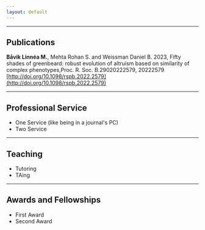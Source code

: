 ```yaml
---
layout: default
---
```

* * *
## Publications
**Båvik Linnéa M.**, Mehta Rohan S. and Weissman Daniel B. 2023,
Fifty shades of greenbeard: robust evolution of altruism based on
similarity of complex phenotypes,Proc. R. Soc. B.29020222579, 20222579
[http://doi.org/10.1098/rspb.2022.2579](http://doi.org/10.1098/rspb.2022.2579)

* * *
## Professional Service
* One Service (like being in a journal's PC)
* Two Service

* * *
## Teaching
* Tutoring
* TAing

* * *
## Awards and Fellowships
* First Award
* Second Award


